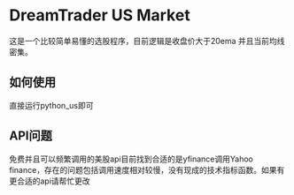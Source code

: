 # DreamTrader US Market 

这是一个比较简单易懂的选股程序，目前逻辑是收盘价大于20ema 并且当前均线密集。
## 如何使用

直接运行python_us即可

## API问题
免费并且可以频繁调用的美股api目前找到合适的是yfinance调用Yahoo finance，存在的问题包括调用速度相对较慢，没有现成的技术指标函数。如果有更合适的api请帮忙更改




